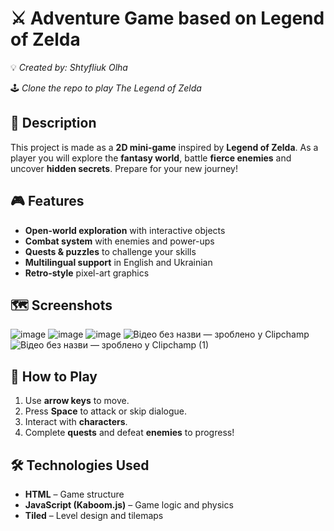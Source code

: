 # ⚔️ Adventure Game based on Legend of Zelda
💡 *Created by: Shtyfliuk Olha*

🕹️ *Clone the repo to play The Legend of Zelda*

## 📝 Description
This project is made as a **2D mini-game** inspired by **Legend of Zelda**. As a player you will explore the **fantasy world**, battle **fierce enemies** and uncover **hidden secrets**. Prepare for your new journey!

## 🎮 Features
- **Open-world exploration** with interactive objects  
- **Combat system** with enemies and power-ups  
- **Quests & puzzles** to challenge your skills  
- **Multilingual support** in English and Ukrainian
- **Retro-style** pixel-art graphics

## 🗺️ Screenshots
![image](https://github.com/user-attachments/assets/384a34c4-05e7-414f-b857-c897177395fc)
![image](https://github.com/user-attachments/assets/4cce9930-2dcc-440b-ab89-14ce1c1b5dee)
![image](https://github.com/user-attachments/assets/ae1a971f-3653-41b0-8337-c275e2d7798c)
![Відео без назви — зроблено у Clipchamp](https://github.com/user-attachments/assets/3a2f3fd5-430e-4c8a-acac-b7339bbc1180)
![Відео без назви — зроблено у Clipchamp (1)](https://github.com/user-attachments/assets/0dc0c431-5538-47c6-ab4f-c48afa492a61)

## 🎯 How to Play
1. Use **arrow keys** to move.
2. Press **Space** to attack or skip dialogue.
3. Interact with **characters**.
4. Complete **quests** and defeat **enemies** to progress!

## 🛠 Technologies Used
- **HTML** – Game structure
- **JavaScript (Kaboom.js)** – Game logic and physics
- **Tiled** – Level design and tilemaps

